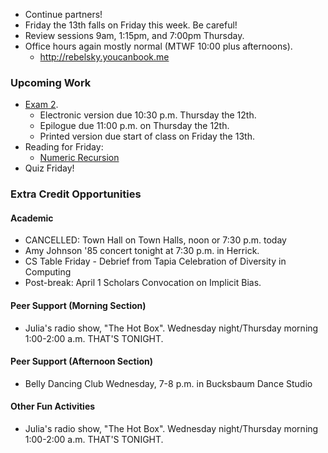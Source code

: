 * Continue partners!
* Friday the 13th falls on Friday this week.  Be careful!
* Review sessions 9am, 1:15pm, and 7:00pm Thursday.
* Office hours again mostly normal (MTWF 10:00 plus afternoons).
    * <http://rebelsky.youcanbook.me>

### Upcoming Work

* [Exam 2](../assignments/exam.02.html).
    * Electronic version due 10:30 p.m. Thursday the 12th.
    * Epilogue due 11:00 p.m. on Thursday the 12th.
    * Printed version due start of class on Friday the 13th.
* Reading for Friday: 
    * [Numeric Recursion](../readings/numeric-recursion-reading.html)
* Quiz Friday!

### Extra Credit Opportunities

#### Academic 

* CANCELLED: Town Hall on Town Halls, noon or 7:30 p.m. today
* Amy Johnson '85 concert tonight at 7:30 p.m. in Herrick.
* CS Table Friday - Debrief from Tapia Celebration of Diversity in Computing
* Post-break: April 1 Scholars Convocation on Implicit Bias.

#### Peer Support (Morning Section)

* Julia's radio show, "The Hot Box".  Wednesday night/Thursday morning 
  1:00-2:00 a.m.  THAT'S TONIGHT.

#### Peer Support (Afternoon Section)

* Belly Dancing Club Wednesday, 7-8 p.m. in Bucksbaum Dance Studio

#### Other Fun Activities

* Julia's radio show, "The Hot Box".  Wednesday night/Thursday morning 
  1:00-2:00 a.m.  THAT'S TONIGHT.
